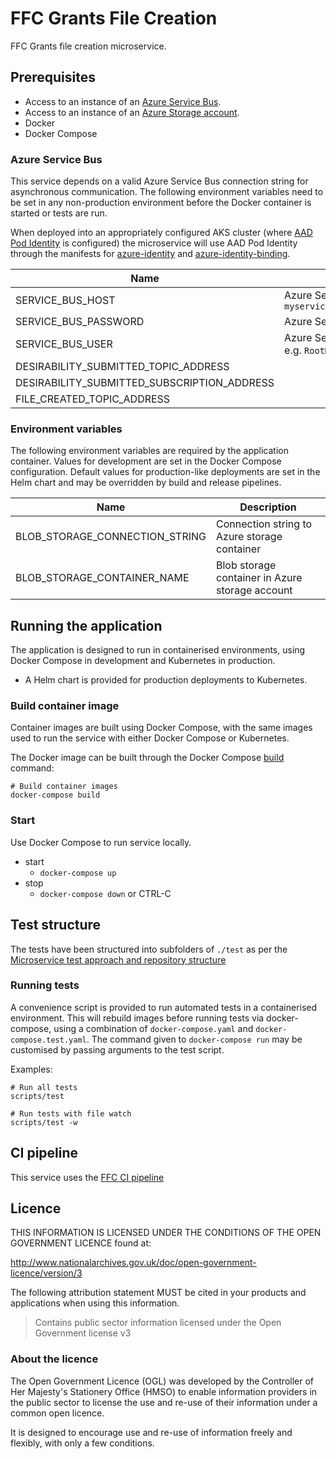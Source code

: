# FFC Grants File Creation

FFC Grants file creation microservice.

## Prerequisites

- Access to an instance of an
[Azure Service Bus](https://docs.microsoft.com/en-us/azure/service-bus-messaging/).
- Access to an instance of an
[Azure Storage account](https://docs.microsoft.com/en-us/azure/storage/common/storage-account-overview).
- Docker
- Docker Compose

### Azure Service Bus

This service depends on a valid Azure Service Bus connection string for
asynchronous communication.  The following environment variables need to be set
in any non-production environment before the Docker container is started or tests
are run.

When deployed into an appropriately configured AKS
cluster (where [AAD Pod Identity](https://github.com/Azure/aad-pod-identity) is
configured) the microservice will use AAD Pod Identity through the manifests
for
[azure-identity](./helm/ffc-grants-file-creation/templates/azure-identity.yaml)
and
[azure-identity-binding](./helm/ffc-grants-file-creation/templates/azure-identity-binding.yaml).

| Name | Description |
| ---| --- |
| SERVICE_BUS_HOST | Azure Service Bus hostname, e.g. `myservicebus.servicebus.windows.net` |
| SERVICE_BUS_PASSWORD | Azure Service Bus SAS policy key |
| SERVICE_BUS_USER     | Azure Service Bus SAS policy name, e.g. `RootManageSharedAccessKey` |
| DESIRABILITY_SUBMITTED_TOPIC_ADDRESS |  |
| DESIRABILITY_SUBMITTED_SUBSCRIPTION_ADDRESS |  |
| FILE_CREATED_TOPIC_ADDRESS |  |

### Environment variables

The following environment variables are required by the application container.
Values for development are set in the Docker Compose configuration. Default
values for production-like deployments are set in the Helm chart and may be
overridden by build and release pipelines.

| Name | Description |
| --- | --- |
| BLOB_STORAGE_CONNECTION_STRING | Connection string to Azure storage container |
| BLOB_STORAGE_CONTAINER_NAME | Blob storage container in Azure storage account |

## Running the application

The application is designed to run in containerised environments, using Docker Compose in development and Kubernetes in production.

- A Helm chart is provided for production deployments to Kubernetes.

### Build container image

Container images are built using Docker Compose, with the same images used to run the service with either Docker Compose or Kubernetes.

The Docker image can be built through the Docker Compose
[build](https://docs.docker.com/compose/reference/build/) command:

```
# Build container images
docker-compose build
```

### Start

Use Docker Compose to run service locally.

* start
  * `docker-compose up`
* stop
  * `docker-compose down` or CTRL-C

## Test structure

The tests have been structured into subfolders of `./test` as per the
[Microservice test approach and repository structure](https://eaflood.atlassian.net/wiki/spaces/FPS/pages/1845396477/Microservice+test+approach+and+repository+structure)

### Running tests

A convenience script is provided to run automated tests in a containerised
environment. This will rebuild images before running tests via docker-compose,
using a combination of `docker-compose.yaml` and `docker-compose.test.yaml`.
The command given to `docker-compose run` may be customised by passing
arguments to the test script.

Examples:

```
# Run all tests
scripts/test

# Run tests with file watch
scripts/test -w
```

## CI pipeline

This service uses the [FFC CI pipeline](https://github.com/DEFRA/ffc-jenkins-pipeline-library)

## Licence

THIS INFORMATION IS LICENSED UNDER THE CONDITIONS OF THE OPEN GOVERNMENT LICENCE found at:

<http://www.nationalarchives.gov.uk/doc/open-government-licence/version/3>

The following attribution statement MUST be cited in your products and applications when using this information.

> Contains public sector information licensed under the Open Government license v3

### About the licence

The Open Government Licence (OGL) was developed by the Controller of Her Majesty's Stationery Office (HMSO) to enable information providers in the public sector to license the use and re-use of their information under a common open licence.

It is designed to encourage use and re-use of information freely and flexibly, with only a few conditions.
